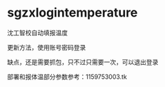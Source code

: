 # sgzxlogintemperature
沈工智校自动填报温度


更新方法，使用账号密码登录

缺点，还是需要抓包，只不过只需要一次，可以退出登录

部署和报体温部分参数参考：1159753003.tk
